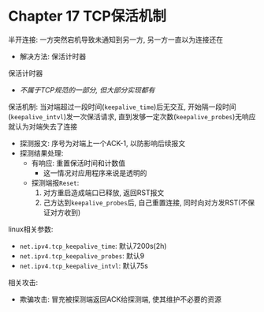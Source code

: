 # Chapter 17 TCP保活机制

半开连接: 一方突然宕机导致未通知到另一方, 另一方一直以为连接还在
- 解决方法: 保活计时器


保活计时器
- *不属于TCP规范的一部分, 但大部分实现都有*


保活机制: 当对端超过一段时间(`keepalive_time`)后无交互, 开始隔一段时间(`keepalive_intvl`)发一次保活请求, 直到发够一定次数(`keepalive_probes`)无响应就认为对端失去了连接
- 探测报文: 序号为对端上一个ACK-1, 以防影响后续报文
- 探测结果处理:
    - 有响应: 重置保活时间和计数值
        - 这一情况对应用程序来说是透明的
    - 探测端报`Reset`: 
        1. 对方重启造成端口已释放, 返回RST报文
        2. 己方达到`keepalive_probes`后, 自己重置连接, 同时向对方发RST(不保证对方收到)

linux相关参数:
- `net.ipv4.tcp_keepalive_time`: 默认7200s(2h)
- `net.ipv4.tcp_keepalive_probes`: 默认9
- `net.ipv4.tcp_keepalive_intvl`: 默认75s


相关攻击:
- 欺骗攻击: 冒充被探测端返回ACK给探测端, 使其维护不必要的资源